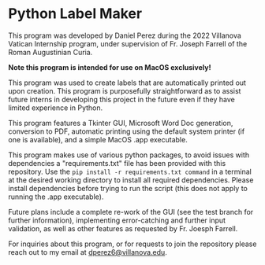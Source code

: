 # Python Label Maker

This program was developed by Daniel Perez during the 2022 Villanova Vatican Internship program, under supervision of 
Fr. Joseph Farrell of the Roman Augustinian Curia.

**Note this program is intended for use on MacOS exclusively!**

This program was used to create labels that are automatically printed out upon creation. This program is purposefully 
straightforward as to assist future interns in developing this project in the future even if they have limited 
experience in Python. 

This program features a Tkinter GUI, Microsoft Word Doc generation, conversion to PDF, automatic printing using the 
default system printer (if one is available), and a simple MacOS .app executable.

This program makes use of various python packages, to avoid issues with dependencies a "requirements.txt" file has been
provided with this repository. Use the ```pip install -r requirements.txt command``` in a terminal at the desired working 
directory to install all required dependencies. Please install dependencies before trying to run the script (this does
not apply to running the .app executable). 

Future plans include a complete re-work of the GUI (see the test branch for further information), implementing 
error-catching and further input validation, as well as other features as requested by Fr. Joesph Farrell. 

For inquiries about this program, or for requests to join the repository please reach out to my email at 
[dperez6@villanova.edu](mailto:dperez6@villanova.edu). 